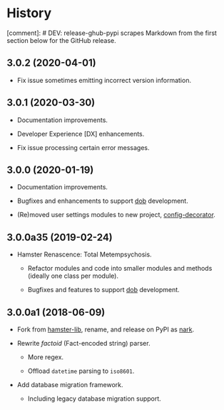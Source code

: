 # History

[comment]: # DEV: release-ghub-pypi scrapes Markdown from the first section below for the GitHub release.

## 3.0.2 (2020-04-01)

- Fix issue sometimes emitting incorrect version information.

## 3.0.1 (2020-03-30)

- Documentation improvements.

- Developer Experience [DX] enhancements.

- Fix issue processing certain error messages.

## 3.0.0 (2020-01-19)

- Documentation improvements.

- Bugfixes and enhancements to support [dob](https://github.com/hotoffthehamster/dob) development.

- (Re)moved user settings modules to new project, [config-decorator](https://github.com/hotoffthehamster/config-decorator).

## 3.0.0a35 (2019-02-24)

- Hamster Renascence: Total Metempsychosis.

  - Refactor modules and code into smaller modules and methods
    (ideally one class per module).

  - Bugfixes and features to support
    [dob](https://github.com/hotoffthehamster/dob)
    development.

## 3.0.0a1 (2018-06-09)

- Fork from
  [hamster-lib](https://nark.readthedocs.io/en/latest/history-hamster-lib.html),
  rename, and release on PyPI as
  [nark](https://pypi.org/project/nark).

- Rewrite *factoid* (Fact-encoded string) parser.

  - More regex.

  - Offload `datetime` parsing to `iso8601`.

- Add database migration framework.

  - Including legacy database migration support.

